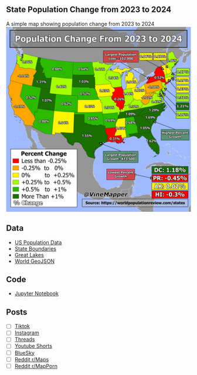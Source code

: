 ## State Population Change from 2023 to 2024
A simple map showing population change from 2023 to 2024
![Map](US_Population_Change_2023_to_2024.png)

## Data
* [US Population Data](https://worldpopulationreview.com/states)
* [State Boundaries](https://www.census.gov/geographies/mapping-files/time-series/geo/carto-boundary-file.html)
* [Great Lakes](https://usicecenter.gov/Products/GreatLakesData)
* [World GeoJSON](https://public.opendatasoft.com/explore/dataset/world-administrative-boundaries/export/?flg=en-us)


## Code
* [Jupyter Notebook](FormatData.ipynb)

## Posts
- [ ] [Tiktok]()
- [ ] [Instagram]()
- [ ] [Threads]()
- [ ] [Youtube Shorts]()
- [ ] [BlueSky]()
- [ ] [Reddit r/Maps]()
- [ ] [Reddit r/MapPorn]()
